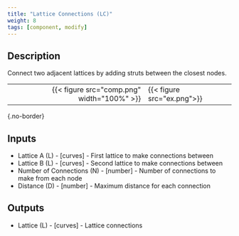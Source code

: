 ```yaml
---
title: "Lattice Connections (LC)"
weight: 8
tags: [component, modify]
---
```


## Description

Connect two adjacent lattices by adding struts between the closest nodes.

| | |
| ---: | :--- |
|{{< figure src="comp.png" width="100%" >}} |{{< figure src="ex.png">}} |
{.no-border}

## Inputs

- Lattice A (L) - [curves] - First lattice to make connections between
- Lattice B (L) - [curves] - Second lattice to make connections between
- Number of Connections (N) - [number] - Number of connections to make from each node
- Distance (D) - [number] - Maximum distance for each connection

## Outputs

- Lattice (L) - [curves] - Lattice connections